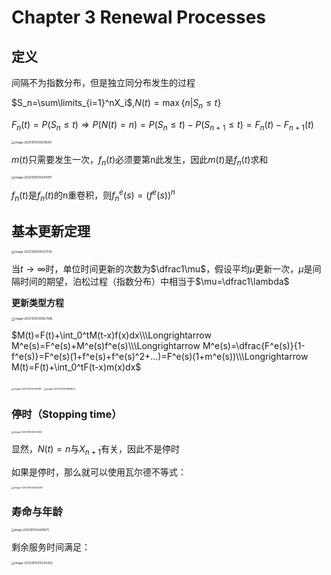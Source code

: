 # Chapter 3 Renewal Processes

## 定义

间隔不为指数分布，但是独立同分布发生的过程

$S_n=\sum\limits_{i=1}^nX_i$,$N(t)=\max\left\{n|S_n\le t\right\}$

$F_n(t)=P(S_n\le t)\Longrightarrow P(N(t)=n)=P(S_n\le t)-P(S_{n+1}\le t)=F_n(t)-F_{n+1}(t)$

<img src="http://lqqnotes.oss-cn-beijing.aliyuncs.com/img/image-20201015100018310.png" alt="image-20201015100018310" style="zoom:33%;" />

$m(t)$只需要发生一次，$f_n(t)$必须要第n此发生，因此$m(t)$是$f_n(t)$求和

<img src="http://lqqnotes.oss-cn-beijing.aliyuncs.com/img/image-20201015100204911.png" alt="image-20201015100204911" style="zoom:33%;" />

$f_n(t)$是$f_n(t)$的n重卷积，则$f_n^e(s)=(f^e(s))^n$

## 基本更新定理

<img src="http://lqqnotes.oss-cn-beijing.aliyuncs.com/img/image-20201015100527518.png" alt="image-20201015100527518" style="zoom:33%;" />

当$t\rightarrow\infty$时，单位时间更新的次数为$\dfrac1\mu$，假设平均$\mu$更新一次，$\mu$是间隔时间的期望，泊松过程（指数分布）中相当于$\mu=\dfrac1\lambda$

**更新类型方程**

<img src="http://lqqnotes.oss-cn-beijing.aliyuncs.com/img/image-20201015100927495.png" alt="image-20201015100927495" style="zoom:33%;" />

$M(t)=F(t)+\int_0^tM(t-x)f(x)dx\\\Longrightarrow M^e(s)=F^e(s)+M^e(s)f^e(s)\\\Longrightarrow M^e(s)=\dfrac{F^e(s)}{1-f^e(s)}=F^e(s)(1+f^e(s)+f^e(s)^2+...)=F^e(s)(1+m^e(s))\\\Longrightarrow M(t)=F(t)+\int_0^tF(t-x)m(x)dx$

<img src="http://lqqnotes.oss-cn-beijing.aliyuncs.com/img/image-20201015101749851.png" alt="image-20201015101749851" style="zoom:25%;" />

<img src="http://lqqnotes.oss-cn-beijing.aliyuncs.com/img/image-20201015101658629.png" alt="image-20201015101658629" style="zoom: 25%;" />

### 停时（Stopping time）

<img src="C:/Users/liuqq/AppData/Roaming/Typora/typora-user-images/image-20201015102513362.png" alt="image-20201015102513362" style="zoom: 25%;" />

显然，$N(t)=n$与$X_{n+1}$有关，因此不是停时

如果是停时，那么就可以使用瓦尔德不等式：

<img src="http://lqqnotes.oss-cn-beijing.aliyuncs.com/img/image-20201015102644593.png" alt="image-20201015102644593" style="zoom:25%;" />

### 寿命与年龄

<img src="http://lqqnotes.oss-cn-beijing.aliyuncs.com/img/image-20201015104449875.png" alt="image-20201015104449875" style="zoom:30%;" />

剩余服务时间满足：

<img src="http://lqqnotes.oss-cn-beijing.aliyuncs.com/img/image-20201015105202302.png" alt="image-20201015105202302" style="zoom:33%;" />

